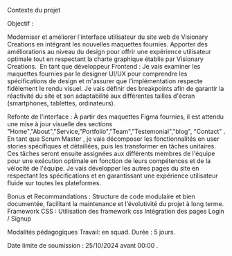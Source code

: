 Contexte du projet
​

Objectif :

Moderniser et améliorer l'interface utilisateur du site web de Visionary Creations en intégrant les nouvelles maquettes fournies. Apporter des améliorations au niveau du design pour offrir une expérience utilisateur optimale tout en respectant la charte graphique établie par Visionary Creations.
​
En tant que développeur Frontend :
Je vais examiner les maquettes fournies par le designer UI/UX pour comprendre les spécifications de design et m'assurer que l'implémentation respecte fidèlement le rendu visuel.
Je vais définir des breakpoints afin de garantir la réactivité du site et son adaptabilité aux différentes tailles d'écran (smartphones, tablettes, ordinateurs).

Refonte de l'interface : À partir des maquettes Figma fournies, il est attendu une mise à jour visuelle des sections "Home","About","Service,"Portfolio","Team","Testemonial","blog", "Contact" .
En tant que Scrum Master , je vais décomposer les fonctionnalités en user stories spécifiques et détaillées, puis les transformer en tâches unitaires. Ces tâches seront ensuite assignées aux différents membres de l'équipe pour une exécution optimale en fonction de leurs compétences et de la vélocité de l'équipe.
Je vais développer les autres pages du site en respectant les spécifications et en garantissant une expérience utilisateur fluide sur toutes les plateformes.

Bonus et Recommandations :
Structure de code modulaire et bien documentée, facilitant la maintenance et l'évolutivité du projet à long terme.
Framework CSS : Utilisation des framework css
Intégration des pages Login / Signup

Modalités pédagogiques
Travail: en squad. Durée : 5 jours.

Date limite de soumission : 25/10/2024 avant 00:00 .
